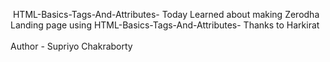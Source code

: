  HTML-Basics-Tags-And-Attributes- 
Today Learned about making Zerodha Landing page using HTML-Basics-Tags-And-Attributes- 
Thanks to Harkirat 
<br></br>
Author - Supriyo Chakraborty
